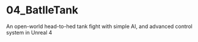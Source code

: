 # 04_BatlleTank
An open-world head-to-hed tank fight with simple AI, and advanced control system in Unreal 4
